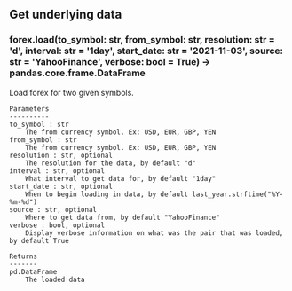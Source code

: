 ## Get underlying data 
### forex.load(to_symbol: str, from_symbol: str, resolution: str = 'd', interval: str = '1day', start_date: str = '2021-11-03', source: str = 'YahooFinance', verbose: bool = True) -> pandas.core.frame.DataFrame

Load forex for two given symbols.

    Parameters
    ----------
    to_symbol : str
        The from currency symbol. Ex: USD, EUR, GBP, YEN
    from_symbol : str
        The from currency symbol. Ex: USD, EUR, GBP, YEN
    resolution : str, optional
        The resolution for the data, by default "d"
    interval : str, optional
        What interval to get data for, by default "1day"
    start_date : str, optional
        When to begin loading in data, by default last_year.strftime("%Y-%m-%d")
    source : str, optional
        Where to get data from, by default "YahooFinance"
    verbose : bool, optional
        Display verbose information on what was the pair that was loaded, by default True

    Returns
    -------
    pd.DataFrame
        The loaded data
